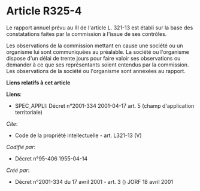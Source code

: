 # Article R325-4

Le rapport annuel prévu au III de l'article L. 321-13 est établi sur la base des constatations faites par la commission à
l'issue de ses contrôles. 

Les observations de la commission mettant en cause une société ou un organisme lui sont communiquées au préalable. La société
ou l'organisme dispose d'un délai de trente jours pour faire valoir ses observations ou demander à ce que ses représentants
soient entendus par la commission. Les observations de la société ou l'organisme sont annexées au rapport.

**Liens relatifs à cet article**

**Liens**:

  - SPEC_APPLI: Décret n°2001-334 2001-04-17 art. 5 (champ d'application territoriale)

_Cite_:

  - Code de la propriété intellectuelle - art. L321-13 (V)

_Codifié par_:

  - Décret n°95-406 1955-04-14

_Créé par_:

  - Décret n°2001-334 du 17 avril 2001 - art. 3 () JORF 18 avril 2001
